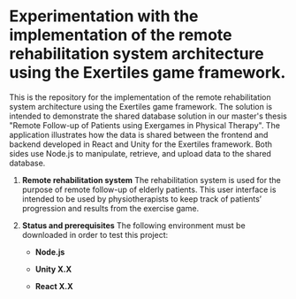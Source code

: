 # Experimentation with the implementation of the remote rehabilitation system architecture using the Exertiles game framework. 

This is the repository for the implementation of the remote rehabilitation system architecture using the Exertiles game framework. The solution is intended to demonstrate the shared database solution in our master's thesis "Remote Follow-up of Patients using Exergames in Physical Therapy". The application illustrates how the data is shared between the frontend and backend developed in React and Unity for the Exertiles framework. Both sides use Node.js to manipulate, retrieve, and upload data to the shared database.


1.  **Remote rehabilitation system**
    The rehabilitation system is used for the purpose of remote follow-up of elderly patients. This user interface is intended to be used by physiotherapists to keep track of patients’ progression and results from the exercise game. 
      

2.  **Status and prerequisites** 
    The following environment must be downloaded in order to test this project:

    - **Node.js** 

    - **Unity X.X** 

    - **React X.X** 
